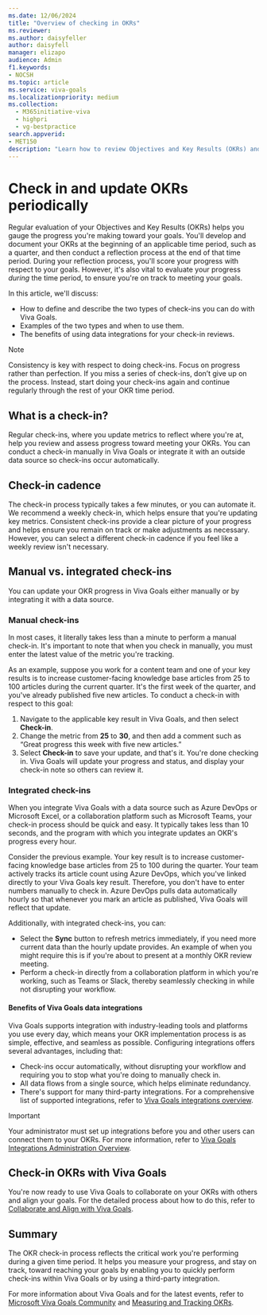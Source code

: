 ```yaml
---
ms.date: 12/06/2024
title: "Overview of checking in OKRs"
ms.reviewer: 
ms.author: daisyfeller
author: daisyfell
manager: elizapo
audience: Admin
f1.keywords:
- NOCSH
ms.topic: article
ms.service: viva-goals
ms.localizationpriority: medium
ms.collection:
  - M365initiative-viva
  - highpri
  - vg-bestpractice
search.appverid:
- MET150
description: "Learn how to review Objectives and Key Results (OKRs) and initiatives to help ensure a healthy OKR program."
---
```


# Check in and update OKRs periodically

Regular evaluation of your Objectives and Key Results (OKRs) helps you gauge the progress you're making toward your goals. You'll develop and document your OKRs at the beginning of an applicable time period, such as a quarter, and then conduct a reflection process at the end of that time period. During your reflection process, you'll score your progress with respect to your goals. However, it's also vital to evaluate your progress *during* the time period, to ensure you're on track to meeting your goals.

In this article, we'll discuss:

- How to define and describe the two types of check-ins you can do with Viva Goals. 
- Examples of the two types and when to use them.  
- The benefits of using data integrations for your check-in reviews. 

> [!NOTE]  
> Consistency is key with respect to doing check-ins. Focus on progress rather than perfection. If you miss a series of check-ins, don’t give up on the process. Instead, start doing your check-ins again and continue regularly through the rest of your OKR time period. 

## What is a check-in? 

Regular check-ins, where you update metrics to reflect where you're at, help you review and assess progress toward meeting your OKRs. You can conduct a check-in manually in Viva Goals or integrate it with an outside data source so check-ins occur automatically.  

## Check-in cadence 

The check-in process typically takes a few minutes, or you can automate it. We recommend a weekly check-in, which helps ensure that you're updating key metrics. Consistent check-ins provide a clear picture of your progress and helps ensure you remain on track or make adjustments as necessary. However, you can select a different check-in cadence if you feel like a weekly review isn't necessary. 

## Manual vs. integrated check-ins 

You can update your OKR progress in Viva Goals either manually or by integrating it with a data source. 

### Manual check-ins

In most cases, it literally takes less than a minute to perform a manual check-in. It's important to note that when you check in manually, you must enter the latest value of the metric you're tracking. 

As an example, suppose you work for a content team and one of your key results is to increase customer-facing knowledge base articles from 25 to 100 articles during the current quarter. It's the first week of the quarter, and you've already published five new articles. To conduct a check-in with respect to this goal: 

1. Navigate to the applicable key result in Viva Goals, and then select **Check-in**. 
1. Change the metric from **25** to **30**, and then add a comment such as “Great progress this week with five new articles.”
1. Select **Check-in** to save your update, and that's it. You're done checking in. Viva Goals will update your progress and status, and display your check-in note so others can review it. 

### Integrated check-ins

When you integrate Viva Goals with a data source such as Azure DevOps or Microsoft Excel, or a collaboration platform such as Microsoft Teams, your check-in process should be quick and easy. It typically takes less than 10 seconds, and the program with which you integrate updates an OKR's progress every hour. 

Consider the previous example. Your key result is to increase customer-facing knowledge base articles from 25 to 100 during the quarter. Your team actively tracks its article count using Azure DevOps, which you've linked directly to your Viva Goals key result. Therefore, you don't have to enter numbers manually to check in. Azure DevOps pulls data automatically hourly so that whenever you mark an article as published, Viva Goals will reflect that update. 

Additionally, with integrated check-ins, you can:

 - Select the **Sync** button to refresh metrics immediately, if you need more current data than the hourly update provides. An example of when you might require this is if you're about to present at a monthly OKR review meeting. 
 - Perform a check-in directly from a collaboration platform in which you're working, such as Teams or Slack, thereby seamlessly checking in while not disrupting your workflow.

#### Benefits of Viva Goals data integrations 

Viva Goals supports integration with industry-leading tools and platforms you use every day, which means your OKR implementation process is as simple, effective, and seamless as possible. Configuring integrations offers several advantages, including that: 

- Check-ins occur automatically, without disrupting your workflow and requiring you to stop what you're doing to manually check in.
- All data flows from a single source, which helps eliminate redundancy.
- There's support for many third-party integrations. For a comprehensive list of supported integrations, refer to [Viva Goals integrations overview](../../goals/integrations-overview.md).

>[!IMPORTANT]
>Your administrator must set up integrations before you and other users can connect them to your OKRs. For more information, refer to [Viva Goals Integrations Administration Overview](../../goals/vg-integrations-administration-overview.md).

## Check-in OKRs with Viva Goals
You're now ready to use Viva Goals to collaborate on your OKRs with others and align your goals. For the detailed process about how to do this, refer to [Collaborate and Align with Viva Goals](https://support.microsoft.com/en-us/topic/collaborate-with-viva-goals-43673d1c-0dd7-42ba-97aa-6e712db171d1).

## Summary
The OKR check-in process reflects the critical work you're performing during a given time period. It helps you measure your progress, and stay on track, toward reaching your goals by enabling you to quickly perform check-ins within Viva Goals or by using a third-party integration.

For more information about Viva Goals and for the latest events, refer to [Microsoft Viva Goals Community](https://techcommunity.microsoft.com/t5/viva-goals/ct-p/Viva-Goals) and [Measuring and Tracking OKRs](https://techcommunity.microsoft.com/t5/measuring-and-tracking-okrs/bd-p/Measuring_and_Tracking_OKRs). 
